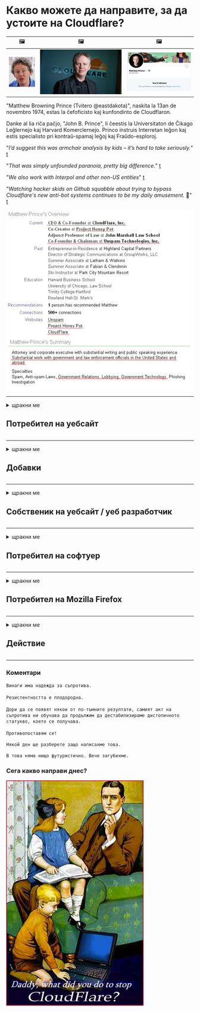 # Какво можете да направите, за да устоите на Cloudflare?

| 🖼 | 🖼 | 🖼 |
| --- | --- | --- |
| ![](../image/matthew_prince_teen.jpg) | ![](../image/matthew_prince.jpg) | ![](../image/blockedbymatthewprince.jpg) |


"Matthew Browning Prince (Tvitero @eastdakota)", naskita la 13an de novembro 1974, estas la ĉefoficisto kaj kunfondinto de Cloudflaron.

Danke al lia riĉa paĉjo, "John B. Prince", li ĉeestis la Universitaton de Ĉikago Leĝlernejo kaj Harvard Komerclernejo.
Princo instruis Interretan leĝon kaj estis specialisto pri kontraŭ-spamaj leĝoj kaj Fraŭdo-esploroj.


"*I’d suggest this was armchair analysis by kids – it’s hard to take seriously.*" [t](https://www.theguardian.com/technology/2015/nov/19/cloudflare-accused-by-anonymous-helping-isis)

"*That was simply unfounded paranoia, pretty big difference.*"  [t](https://twitter.com/xxdesmus/status/992757936123359233)

"*We also work with Interpol and other non-US entities*" [t](https://twitter.com/eastdakota/status/1203028504184360960)

"*Watching hacker skids on Github squabble about trying to bypass Cloudflare's new anti-bot systems continues to be my daily amusement.* 🍿" [t](https://twitter.com/eastdakota/status/1273277839102656515)


![](../image/whoismp.jpg)

---


<details>
<summary>щракни ме

## Потребител на уебсайт
</summary>


- Ако уебсайтът, който харесвате, използва Cloudflare, кажете им да не използват Cloudflare.
  - Хленченето в социалните медии като Facebook, Reddit, Twitter или Mastodon не прави разлика. [Действията са по-силни от хаштаговете.](https://twitter.com/phyzonloop/status/1274132092490862594)
  - Опитайте се да се свържете със собственика на уебсайта, ако искате да станете полезни.

[Каза Cloudflare](https://github.com/Eloston/ungoogled-chromium/issues/783):
```
Препоръчваме ви да се обърнете към администраторите за конкретните услуги или сайтове, с които се сблъсквате, и да споделите своя опит.
```

[Ако не го поискате, собственикът на уебсайта никога не знае този проблем.](../PEOPLE.md)

![](../image/liberapay.jpg)

[Успешен пример](https://counterpartytalk.org/t/turn-off-cloudflare-on-counterparty-co-plz/164/5).<br>
Имаш проблем? [Повишете гласа си сега.](https://github.com/maraoz/maraoz.github.io/issues/1) Пример по-долу.

```
Вие просто помагате на корпоративната цензура и масовото наблюдение.
http://crimeflare.eu.org
```

```
Вашата уеб страница се намира в частната оградена градина на CloudFlare, която нарушава поверителността.
http://crimeflare.eu.org
```

- Отделете малко време, за да прочетете политиката за поверителност на уебсайта.
  - ако уебсайтът стои зад Cloudflare или уебсайтът използва услуги, свързани с Cloudflare.

Той трябва да обясни какво представлява „Cloudflare“ и да поиска разрешение за споделяне на вашите данни с Cloudflare. Ако не го направите, това ще доведе до нарушаване на доверието и въпросният уебсайт трябва да се избягва.

[Приемлив пример за политика за поверителност е тук](https://archive.is/bDlTz) ("Subprocessors" > "Entity Name")

```
Прочетох вашата политика за поверителност и не мога да намеря думата Cloudflare.
Отказвам да споделям данни с вас, ако продължите да подавате моите данни в Cloudflare.
http://crimeflare.eu.org
```

Това е пример за политика за поверителност, която няма думата Cloudflare.
[Liberland Jobs](https://archive.is/daKIr) [privacy policy](https://docsend.com/view/feiwyte):

![](../image/cfwontobey.jpg)

Cloudflare имат своя собствена политика за поверителност.
[Cloudflare обича доксиращите хора.](https://www.reddit.com/r/GamerGhazi/comments/2s64fe/be_wary_reporting_to_cloudflare/)

Ето добър пример за формата за регистрация на уебсайт.
AFAIK, нулевият уебсайт прави това. Ще им се доверите ли?

```
Като кликнете върху „Регистрация за XYZ“, вие се съгласявате с нашите условия за ползване и декларация за поверителност.
Вие също се съгласявате да споделяте вашите данни с Cloudflare и също така се съгласявате с декларацията за поверителност на cloudflare.
Ако Cloudflare изтече вашата информация или не ви позволи да се свържете с нашите сървъри, това не е наша вина. [*]

[ Регистрирай се ] [ не съм съгласен ]
```
[*] [PEOPLE.md](../PEOPLE.md)


- Опитайте се да не използвате тяхната услуга. Не забравяйте, че сте наблюдавани от Cloudflare.
  - ["I'm in your TLS, sniffin' your passworz"](../image/iminurtls.jpg)

- Потърсете друг уебсайт. В интернет има алтернативи и възможности!

- Убедете приятелите си да използват Tor ежедневно.
  - Анонимността трябва да бъде стандартът на отворения интернет!
  - [Имайте предвид, че проектът Tor не харесва този проект.](../HISTORY.md)

</details>

------

<details>
<summary>щракни ме

## Добавки
</summary>

- Ако браузърът ви е Firefox, Tor Browser или Ungoogled Chromium, използвайте една от тези добавки по-долу.
  - Ако искате да добавите друга нова добавка, първо попитайте за това.


| Име | Разработчик | поддържа | Може да блокира | Може да извести | Chrome |
| -------- | -------- | -------- | -------- | -------- | -------- |
| [Bloku Cloudflaron MITM-Atakon](../subfiles/about.bcma.md) | #Addon | [ ? ](http://crimeflare.eu.org/) | **Да**     | **Да**     |  **Да** |
| [Ĉu ligoj estas vundeblaj al MITM-atako?](../subfiles/about.ismm.md) | #Addon | [ ? ](http://crimeflare.eu.org/) | Не     | **Да**     |  **Да** |
| [Ĉu ĉi tiuj ligoj blokos Tor-uzanton?](../subfiles/about.isat.md) | #Addon | [ ? ](http://crimeflare.eu.org/) | Не     | **Да**     |  **Да** |
| [Block Cloudflare MITM Attack](https://trac.torproject.org/projects/tor/attachment/ticket/24351/block_cloudflare_mitm_attack-1.0.14.1-an%2Bfx.xpi)<br>[**DELETED BY TOR PROJECT**](../HISTORY.md) | nullius | [ ? ](../tool/block_cloudflare_mitm_fx), [Link](http://crimeflare.eu.org/) | **Да**     | **Да**     |  Не |
| [TPRB](http://34ahehcli3epmhbu2wbl6kw6zdfl74iyc4vg3ja4xwhhst332z3knkyd.onion/) | Sw | [ ? ](http://34ahehcli3epmhbu2wbl6kw6zdfl74iyc4vg3ja4xwhhst332z3knkyd.onion/) | **Да**     | **Да**     |  Не |
| [Detect Cloudflare](https://addons.mozilla.org/en-US/firefox/addon/detect-cloudflare/) | Frank Otto | [ ? ](https://github.com/traktofon/cf-detect) | Не     | **Да**     |  Не |
| [True Sight](https://addons.mozilla.org/en-US/firefox/addon/detect-cloudflare-plus/) | claustromaniac | [ ? ](https://github.com/claustromaniac/detect-cloudflare-plus) | Не     | **Да**     |  Не |
| [Which Cloudflare datacenter am I visiting?](https://addons.mozilla.org/en-US/firefox/addon/cf-pop/) | 依云 | [ ? ](https://github.com/lilydjwg/cf-pop) | Не     | **Да**     |  Не |


- "Decentraleyes" могат да спрат връзката с "CDNJS (Cloudflare)".
  - Той предотвратява достигането на много заявки до мрежи и обслужва локални файлове, за да предпази сайтовете от счупване.
  - Разработчикът отговори: "[very concerning indeed](https://github.com/Synzvato/decentraleyes/issues/236#issuecomment-352049501)", "[widespread usage severely centralizes the web](https://github.com/Synzvato/decentraleyes/issues/251#issuecomment-366752049)"

- [Можете също така да премахнете или да се доверите на Cloudflare сертификат от вашия сертифициращ орган (CA).](https://www.ssl.com/how-to/remove-root-certificate-firefox/)

</details>

------

<details>
<summary>щракни ме

## Собственик на уебсайт / уеб разработчик
</summary>


![](../image/word_cloudflarefree.jpg)

- Не използвайте решение Cloudflare, Период.
  - Можете да направите по-добре от това, нали? [Ето как да премахнете абонаменти, планове, домейни или акаунти в Cloudflare.](https://support.cloudflare.com/hc/en-us/articles/200167776-Removing-subscriptions-plans-domains-or-accounts)

| 🖼 | 🖼 |
| --- | --- |
| ![](../image/htmlalertcloudflare.jpg) | ![](../image/htmlalertcloudflare2.jpg) |

- Искате повече клиенти? Ти знаеш какво да правиш. Съветът е "над реда".
  - [Здравейте, написахте „Ние приемаме вашата поверителност на сериозно“, но получих „Грешка 403 Забранен анонимен прокси не е разрешен“.](https://it.slashdot.org/story/19/02/19/0033255/stop-saying-we-take-your-privacy-and-security-seriously) Защо блокирате Tor или VPN? И защо блокирате временните имейли?

![](../image/anonexist.jpg)

- Използването на Cloudflare ще увеличи шансовете за прекъсване. Посетителите нямат достъп до уебсайта ви, ако сървърът ви не работи или Cloudflare не работи.
  - [Наистина ли си мислихте, че Cloudflare никога не слиза?](https://www.ibtimes.com/cloudflare-down-not-working-sites-producing-504-gateway-timeout-errors-2618008) [Another](https://twitter.com/Jedduff/status/1097875615997399040) [sample](https://twitter.com/search?f=tweets&vertical=default&q=Cloudflare%20is%20having%20problems). [Need more](../PEOPLE.md)?

![](../image/cloudflareinternalerror.jpg)

- Използването на Cloudflare за прокси на вашата „API услуга“, „сървър за актуализация на софтуера“ или „RSS емисия“ ще навреди на вашия клиент. Клиент ви се обади и каза „Вече не мога да използвам вашия API“, а вие нямате представа какво става. Cloudflare може да блокира тихо вашия клиент. Мислите ли, че е добре?
  - Има много клиентски RSS четец и RSS четец онлайн услуга. Защо публикувате RSS емисия, ако не позволявате на хората да се абонират?

![](../image/rssfeedovercf.jpg)

- Имате ли нужда от HTTPS сертификат? Използвайте "Let's Encrypt" или просто го купете от CA компания.

- Имате ли нужда от DNS сървър? Не можете да настроите свой собствен сървър? Какво ще кажете за тях: [Hurricane Electric Free DNS](https://dns.he.net/), [Dyn.com](https://dyn.com/dns/), [1984 Hosting](https://www.1984hosting.com/), [Afraid.Org (Администраторът изтрива акаунта ви, ако използвате TOR)](https://freedns.afraid.org/)

- Търсите хостинг услуга? Само безплатно? Какво ще кажете за тях: [Onion Service](http://vww6ybal4bd7szmgncyruucpgfkqahzddi37ktceo3ah7ngmcopnpyyd.onion/en/security/network-security/tor/onionservices-best-practices), [Free Web Hosting Area](https://freewha.com/), [Autistici/Inventati Web Site Hosting](https://www.autinv5q6en4gpf4.onion/services/website), [Github Pages](https://pages.github.com/), [Surge](https://surge.sh/)
  - [Алтернативи на Cloudflare](../subfiles/cloudflare-alternatives.md)

- Използвате ли "cloudflare-ipfs.com"? [Знаете ли, че Cloudflare IPFS е лош?](../PEOPLE.md)

- Инсталирайте защитната стена на уеб приложения като OWASP и Fail2Ban на вашия сървър и го конфигурирайте правилно.
  - Блокирането на Tor не е решение. Не наказвайте всички само за малки лоши потребители.

- Пренасочете или блокирайте потребителите на „Cloudflare Warp“ от достъпа до вашия уебсайт. И посочете причина, ако можете.

> IP списък: "[Текущият обхват на IP на Cloudflare](cloudflare_inc/)"

> A: Просто ги блокирайте

```
server {
...
deny 173.245.48.0/20;
deny 103.21.244.0/22;
deny 103.22.200.0/22;
deny 103.31.4.0/22;
deny 141.101.64.0/18;
deny 108.162.192.0/18;
deny 190.93.240.0/20;
deny 188.114.96.0/20;
deny 197.234.240.0/22;
deny 198.41.128.0/17;
deny 162.158.0.0/15;
deny 104.16.0.0/12;
deny 172.64.0.0/13;
deny 131.0.72.0/22;
deny 2400:cb00::/32;
deny 2606:4700::/32;
deny 2803:f800::/32;
deny 2405:b500::/32;
deny 2405:8100::/32;
deny 2a06:98c0::/29;
deny 2c0f:f248::/32;
...
}
```

> B: Пренасочване към страницата с предупреждение

```
http {
...
geo $iscf {
default 0;
173.245.48.0/20 1;
103.21.244.0/22 1;
103.22.200.0/22 1;
103.31.4.0/22 1;
141.101.64.0/18 1;
108.162.192.0/18 1;
190.93.240.0/20 1;
188.114.96.0/20 1;
197.234.240.0/22 1;
198.41.128.0/17 1;
162.158.0.0/15 1;
104.16.0.0/12 1;
172.64.0.0/13 1;
131.0.72.0/22 1;
2400:cb00::/32 1;
2606:4700::/32 1;
2803:f800::/32 1;
2405:b500::/32 1;
2405:8100::/32 1;
2a06:98c0::/29 1;
2c0f:f248::/32 1;
}
...
}

server {
...
if ($iscf) {rewrite ^ https://example.com/cfwsorry.php;}
...
}

<?php
header('HTTP/1.1 406 Not Acceptable');
echo <<<CLOUDFLARED
Thank you for visiting ourwebsite.com!<br />
We are sorry, but we can't serve you because your connection is being intercepted by Cloudflare.<br />
Please read http://crimeflare.eu.org for more information.<br />
CLOUDFLARED;
die();
```

- Настройте Tor Onion Service или I2P, ако вярвате в свободата и приветствате анонимни потребители.

- Попитайте за съвет от други оператори на двойни уебсайтове Clearnet / Tor и създайте анонимни приятели!

</details>

------

<details>
<summary>щракни ме

## Потребител на софтуер
</summary>


- Discord използва CloudFlare. Алтернативи? Препоръчваме [**Briar** (Android)](https://f-droid.org/en/packages/org.briarproject.briar.android/), [Ricochet (PC)](https://ricochet.im/), [Tox + Tor (Android/PC)](https://tox.chat/download.html)
  - Briar включва Tor демона, така че не е нужно да инсталирате Orbot.
  - Разработчиците на Qwtch, Open Privacy, изтриха проекта stop_cloudflare от своята git услуга без предизвестие.

- Ако използвате Debian GNU / Linux или производни производни, абонирайте се: [bug #831835](https://bugs.debian.org/cgi-bin/bugreport.cgi?bug=831835). И ако можете, помогнете да проверите корекцията и помогнете на поддържащия да стигне до правилното заключение дали трябва да бъде приет.

- Винаги препоръчвайте тези браузъри.

| Име | Разработчик | поддържа | Коментирайте |
| -------- | -------- | -------- | -------- |
| [Ungoogled-Chromium](https://ungoogled-software.github.io/ungoogled-chromium-binaries/) | Eloston | [ ? ](https://github.com/Eloston/ungoogled-chromium) | PC (Win, Mac, Linux)  _!Tor_ |
| [Bromite](https://www.bromite.org/fdroid) | Bromite | [ ? ](https://github.com/bromite/bromite/issues) | Android  _!Tor_ |
| [Tor Browser](https://www.torproject.org/download/) | Tor Project | [ ? ](https://support.torproject.org/) | PC (Win, Mac, Linux)  _Tor_|
| [Tor Browser Android](https://www.torproject.org/download/) | Tor Project | [ ? ](https://support.torproject.org/) | Android  _Tor_|
| [Onion Browser](https://itunes.apple.com/us/app/onion-browser/id519296448?mt=8) | Mike Tigas | [ ? ](https://github.com/OnionBrowser/OnionBrowser/issues) | Apple iOS  _Tor_|
| [GNU/Icecat](https://www.gnu.org/software/gnuzilla/) | GNU | [ ? ](https://www.gnu.org/software/gnuzilla/) | PC (Linux) |
| [IceCatMobile](https://f-droid.org/en/packages/org.gnu.icecat/) | GNU | [ ? ](https://lists.gnu.org/mailman/listinfo/bug-gnuzilla) | Android |
| [Iridium Browser](https://iridiumbrowser.de/about/) | Iridium | [ ? ](https://github.com/iridium-browser/iridium-browser/) | PC (Win, Mac, Linux, OpenBSD) |


Поверителността на другия софтуер е несъвършена. Това не означава, че браузърът Tor е „перфектен“.
Няма 100% сигурна, нито 100% частна информация в интернет и технологии.

- Не искате да използвате Tor? Можете да използвате всеки браузър с Tor daemon.
  - [Имайте предвид, че проектът Tor не харесва това.](https://support.torproject.org/tbb/tbb-9/) Използвайте Tor Browser, ако можете да го направите.
- [Как да използвам Chromium с Tor](../subfiles/chromium_tor.md)


Нека поговорим за поверителността на друг софтуер.

- [Ако наистина трябва да използвате Firefox, изберете „Firefox ESR“.](https://www.mozilla.org/en-US/firefox/organizations/)
  - [Firefox - Шпионски пазач](https://spyware.neocities.org/articles/firefox.html)
  - [Firefox отхвърля свободата на словото, забранява свободата на словото](https://web.archive.org/web/20200423010026/https://reclaimthenet.org/firefox-rejects-free-speech-bans-free-speech-commenting-plugin-dissenter-from-its-extensions-gallery/)
  - ["100+ гласа против. Изглежда, че да поискаш от софтуерна компания да се придържа ... софтуерът е твърде много в наши дни."](https://old.reddit.com/r/firefox/comments/gutdiw/weve_got_work_to_do_the_mozilla_blog/fslbbb6/)
  - [Ъъъ, защо Firefox ми показва спонсорирани връзки в URL лентата ми?](https://www.reddit.com/r/firefox/comments/jybx2w/uh_why_is_firefox_showing_me_sponsored_links_in/)
  - [Mozilla - Въплътен дявол](https://digdeeper.neocities.org/ghost/mozilla.html)

- [Не забравяйте, че Mozilla използва услугата Cloudflare.](https://www.robtex.com/dns-lookup/www.mozilla.org) [Те също използват DNS услугата на Cloudflare за своя продукт.](https://www.theregister.co.uk/2018/03/21/mozilla_testing_dns_encryption/)

- [Mozilla официално отхвърли този билет.](https://bugzilla.mozilla.org/show_bug.cgi?id=1426618)

- [Firefox Focus е шега.](https://github.com/mozilla-mobile/focus-android/issues/1743) [Обещаха да изключат телеметрията, но я промениха.](https://github.com/mozilla-mobile/focus-android/issues/4210)

- [Разработчикът на PaleMoon / Basilisk обича Cloudflare.](https://github.com/mozilla-mobile/focus-android/issues/1743#issuecomment-345993097)
  - [Сървърът за архивиране на Pale Moon хакна и разпространява зловреден софтуер в продължение на 18 месеца](https://www.reddit.com/r/privacytoolsIO/comments/cc808y/pale_moons_archive_server_hacked_and_spread/)
  - Той мрази и потребителите на Tor - "[Нека бъде враждебно към Tor. Мисля, че повечето сайтове трябва да бъдат враждебно настроени към Tor, като се има предвид неговият изключително висок фактор на злоупотреба.](https://github.com/yacy/yacy_search_server/issues/314#issuecomment-565932097)"

- [Waterfox имат сериозен проблем „телефони вкъщи“](https://spyware.neocities.org/articles/waterfox.html)

- [Google Chrome е шпионски софтуер.](https://www.gnu.org/proprietary/malware-google.en.html)
  - [Google профилира вашата активност.](https://spyware.neocities.org/articles/chrome.html)

- [SRWare Iron правят твърде много телефони домашна връзка.](https://spyware.neocities.org/articles/iron.html) Той също така се свързва с Google домейни.

- [Смелият браузър бели списъци за проследяване на Facebook / Twitter.](https://www.bleepingcomputer.com/news/security/facebook-twitter-trackers-whitelisted-by-brave-browser/)
  - [Ето още въпроси.](https://spyware.neocities.org/articles/brave.html)
  - [binance филиал ID](https://twitter.com/cryptonator1337/status/1269594587716374528)

- [Microsoft Edge позволява на Facebook да пуска Flash код зад гърба на потребителите.](https://www.zdnet.com/article/microsoft-edge-lets-facebook-run-flash-code-behind-users-backs/)

- [Vivaldi не зачита вашата поверителност.](https://spyware.neocities.org/articles/vivaldi.html)

- [Ниво на шпионски софтуер на Opera: Изключително високо](https://spyware.neocities.org/articles/opera.html)

- Apple iOS: [Изобщо не бива да използвате iOS, главно защото това е злонамерен софтуер.](https://www.gnu.org/proprietary/malware-apple.html)

Затова препоръчваме само таблицата по-горе. Нищо друго.

</details>

------

<details>
<summary>щракни ме

## Потребител на Mozilla Firefox
</summary>


- „Firefox Nightly“ ще изпраща информация на ниво отстраняване на грешки до сървърите на Mozilla без метод за отказ.
  - [Сървърите на Mozilla са облачни от Cloudflare](https://www.digwebinterface.com/?hostnames=www.mozilla.org%0D%0Amozilla.cloudflare-dns.com&type=&ns=resolver&useresolver=8.8.4.4&nameservers=)

- Възможно е да се забрани на Firefox да се свързва със сървърите на Mozilla.
  - [Ръководство за шаблони за политики на Mozilla](https://github.com/mozilla/policy-templates/blob/master/README.md)
  - Имайте предвид, че този трик може да спре да работи в по-нова версия, защото Mozilla обича да се добавя в белия списък.
  - Използвайте защитна стена и DNS филтър, за да ги блокирате напълно.

"`/distribution/policies.json`"

>     "WebsiteFilter": {
> 		"Block": [
> 		"*://*.mozilla.com/*",
> 		"*://*.mozilla.net/*",
> 		"*://*.mozilla.org/*",
> 		"*://webcompat.com/*",
> 		"*://*.firefox.com/*",
> 		"*://*.thunderbird.net/*",
> 		"*://*.cloudflare.com/*"
> 		]
>     },


- ~~Съобщете за грешка в тракера на mozilla, като им кажете да не използват Cloudflare.~~ Имаше доклад за грешка в bugzilla. Много хора бяха публикували своите притеснения, но грешката беше скрита от администратора през 2018 г.

- Можете да деактивирате DoH във Firefox.
  - [Променете DNS доставчика по подразбиране на firefox](../subfiles/change-firefox-dns.md)

![](../image/firefoxdns.jpg)

- [Ако искате да използвате DNS, която не е ISP, помислете дали да не използвате OpenNIC Tier2 DNS услуга или някоя от DNS услуги, които не са в Cloudflare.](https://wiki.opennic.org/start)
![](../image/opennic.jpg)
  - Блокирайте Cloudflare с DNS. [Crimeflare DNS](../subfiles/service.publicdns.md)

- Можете да използвате Tor като DNS преобразувател. [Ако не сте експерт на Tor, задайте въпрос тук.](https://tor.stackexchange.com/)

> **Как**
> 1. Изтеглете Tor и го инсталирайте на вашия компютър.
> 2. Добавете този ред към файла "torrc".
> DNSPort 127.0.0.1:53
> 3. Рестартирайте Tor.
> 4. Задайте DNS сървъра на компютъра си на "127.0.0.1".

</details>

------

<details>
<summary>щракни ме

## Действие
</summary>


- Разкажете на другите около вас за опасностите от Cloudflare.

- [Помогнете за подобряването на това хранилище.](http://crimeflare.eu.org)
  - Както списъците, аргументите срещу него, така и подробностите.

- [Документирайте и направете публично достояние, когато нещата се объркат с Cloudflare (и подобни компании), като не забравяйте да споменете това хранилище, когато го направите](http://crimeflare.eu.org) :)

- Накарайте повече хора да използват Tor по подразбиране, за да могат да изпитат мрежата от гледна точка на различни части на света.

- Стартирайте групи в социалните медии и месопространството, посветени на освобождаването на света от Cloudflare.

- Където е подходящо, свържете се с тези групи в това хранилище - това може да бъде място за координиране на съвместната работа като групи.

- [Стартирайте кокошарник, който може да предостави значима некорпоративна алтернатива на Cloudflare.](../subfiles/cloudflare-alternatives.md)

- Уведомете ни за всички алтернативи, които да помогнат поне за осигуряване на многопластова защита срещу Cloudflare.

- Ако сте клиент на Cloudflare, задайте настройките си за поверителност и изчакайте те да ги нарушат.
  - [След това ги подведете под такси срещу нежелана поща / нарушаване на поверителността.](https://twitter.com/thexpaw/status/1108424723233419264)

- Ако се намирате в Съединените американски щати и въпросният уебсайт е банка или счетоводител, опитайте се да окажете юридически натиск съгласно Закона на Грам-Лийч-Блайли или Закона за американците с увреждания и ни докладвайте докъде стигате .

- Ако уебсайтът е държавен сайт, опитайте се да окажете юридически натиск съгласно 1-вото изменение на Конституцията на САЩ.

- Ако сте гражданин на ЕС, свържете се с уебсайта, за да изпратите личната си информация съгласно Общия регламент за защита на данните. Ако откажат да ви дадат вашата информация, това е нарушение на закона.

- За компаниите, които твърдят, че предлагат услуга на своя уебсайт, опитайте да ги докладвате като „невярна реклама“ на организации за защита на потребителите и BBB. Уебсайтовете на Cloudflare се обслужват от Cloudflare сървъри.

- [ITU предполагат в контекста на САЩ, че Cloudflare започва да става достатъчно голям, за да може да им бъде наложен антитръстов закон.](https://www.itu.int/en/ITU-T/Workshops-and-Seminars/20181218/Documents/Geoff_Huston_Presentation.pdf)

- Възможно е GNU GPL версия 4 да включва разпоредба срещу съхраняване на изходния код зад такава услуга, изискваща за всички GPLv4 и по-нови програми поне изходният код да е достъпен чрез носител, който не дискриминира потребителите на Tor.

</details>

------

### Коментари

```
Винаги има надежда за съпротива.

Резистентността е плодородна.

Дори да се появят някои от по-тъмните резултати, самият акт на съпротива ни обучава да продължим да дестабилизираме дистопичното статукво, което се получава.

Противопоставям се!
```

```
Някой ден ще разберете защо написахме това.
```

```
В това няма нищо футуристично. Вече загубихме.
```

### Сега какво направи днес?


![](../image/stopcf.jpg)
